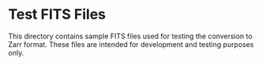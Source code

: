 # Test FITS Files

This directory contains sample FITS files used for testing the conversion to
Zarr format. These files are intended for development and testing purposes only.
